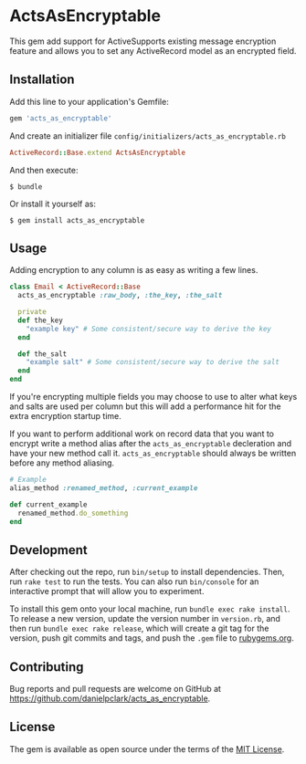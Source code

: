 # ActsAsEncryptable

This gem add support for ActiveSupports existing message encryption feature
and allows you to set any ActiveRecord model as an encrypted field.


## Installation

Add this line to your application's Gemfile:

```ruby
gem 'acts_as_encryptable'
```

And create an initializer file `config/initializers/acts_as_encryptable.rb`

```ruby
ActiveRecord::Base.extend ActsAsEncryptable
```

And then execute:

    $ bundle

Or install it yourself as:

    $ gem install acts_as_encryptable

## Usage

Adding encryption to any column is as easy as writing a few lines.

```ruby
class Email < ActiveRecord::Base
  acts_as_encryptable :raw_body, :the_key, :the_salt

  private
  def the_key
    "example key" # Some consistent/secure way to derive the key
  end

  def the_salt
    "example salt" # Some consistent/secure way to derive the salt
  end
end
```

If you're encrypting multiple fields you may choose to use to alter what keys
and salts are used per column but this will add a performance hit for the extra
encryption startup time.

If you want to perform additional work on record data that you want to encrypt
write a method alias after the `acts_as_encryptable` decleration and have your
new method call it.  `acts_as_encryptable` should always be written before any
method aliasing.

```ruby
# Example
alias_method :renamed_method, :current_example

def current_example
  renamed_method.do_something
end
```

## Development

After checking out the repo, run `bin/setup` to install dependencies. Then, run `rake test` to run the tests. You can also run `bin/console` for an interactive prompt that will allow you to experiment.

To install this gem onto your local machine, run `bundle exec rake install`. To release a new version, update the version number in `version.rb`, and then run `bundle exec rake release`, which will create a git tag for the version, push git commits and tags, and push the `.gem` file to [rubygems.org](https://rubygems.org).

## Contributing

Bug reports and pull requests are welcome on GitHub at https://github.com/danielpclark/acts_as_encryptable.


## License

The gem is available as open source under the terms of the [MIT License](http://opensource.org/licenses/MIT).

